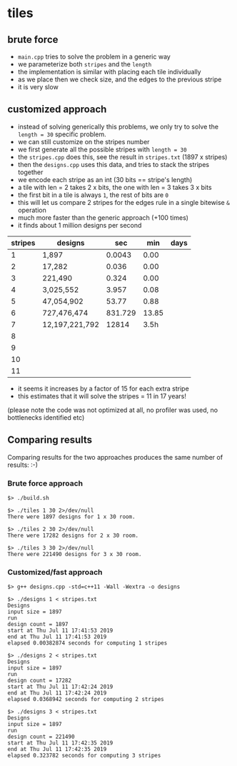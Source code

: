# tiles


## brute force
* ```main.cpp``` tries to solve the problem in a generic way
* we parameterize both ```stripes``` and the ```length```
* the implementation is similar with placing each tile individually
* as we place then we check size, and the edges to the previous stripe
* it is very slow

## customized approach
* instead of solving generically this problems, we only try to solve the ```length = 30``` specific problem.
* we can still customize on the stripes number
* we first generate all the possible stripes with ```length = 30```
* the ```stripes.cpp``` does this, see the result in ```stripes.txt``` (1897 x stripes)
* then the ```designs.cpp``` uses this data, and tries to stack the stripes together
* we encode each stripe as an int (30 bits == stripe's length)
* a tile with len = 2 takes 2 x bits, the one with len = 3 takes 3 x bits
* the first bit in a tile is always ```1```, the rest of bits are ```0```
* this will let us compare 2 stripes for the edges rule in a single bitewise ```&``` operation
* much more faster than the generic approach (+100 times)
* it finds about 1 million designs per second

stripes	| designs | 	sec     | 	min	| days
------- | --------|------------|------|--------
1 	    |  1,897  | 	 0.0043	|  0.00 | 	 
2 	    |  17,282 | 	0.036 	|  0.00 	|  
3 	    |  221,490 |  0.324  	|  0.00 	|  
4 	    |  3,025,552 	|  3.957 |  0.08 	|  
5 	    |  47,054,902 | 53.77 | 	 0.88| 
6 	    |  727,476,474 | 831.729 |  13.85 	|  
7 	    | 12,197,221,792 |    12814     |   3.5h      |  
8 	    | 		       	|         |         | 
9 	    | 		       	|         |         | 
10 	    | 		       	|         |         | 
11 	    | 		       	|         |         | 

* it seems it increases by a factor of 15 for each extra stripe
* this estimates that it will solve the stripes = 11 in 17 years!

(please note the code was not optimized at all, no profiler was used, no bottlenecks identified etc)

## Comparing results

Comparing results for the two approaches produces the same number of results: :-)
### Brute force approach
```
$> ./build.sh

$> ./tiles 1 30 2>/dev/null
There were 1897 designs for 1 x 30 room.

$> ./tiles 2 30 2>/dev/null
There were 17282 designs for 2 x 30 room.

$> ./tiles 3 30 2>/dev/null
There were 221490 designs for 3 x 30 room.
```
### Customized/fast approach
```
$> g++ designs.cpp -std=c++11 -Wall -Wextra -o designs

$> ./designs 1 < stripes.txt
Designs
input size = 1897
run
design count = 1897
start at Thu Jul 11 17:41:53 2019
end at Thu Jul 11 17:41:53 2019
elapsed 0.00382874 seconds for computing 1 stripes

$> ./designs 2 < stripes.txt
Designs
input size = 1897
run
design count = 17282
start at Thu Jul 11 17:42:24 2019
end at Thu Jul 11 17:42:24 2019
elapsed 0.0368942 seconds for computing 2 stripes

$> ./designs 3 < stripes.txt
Designs
input size = 1897
run
design count = 221490
start at Thu Jul 11 17:42:35 2019
end at Thu Jul 11 17:42:35 2019
elapsed 0.323782 seconds for computing 3 stripes
```







